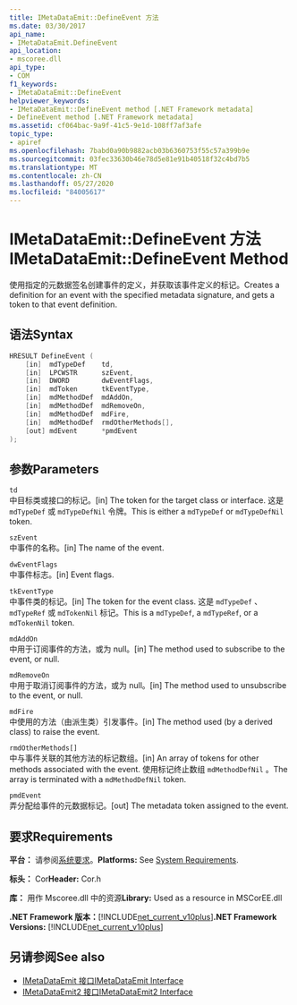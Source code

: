 ```yaml
---
title: IMetaDataEmit::DefineEvent 方法
ms.date: 03/30/2017
api_name:
- IMetaDataEmit.DefineEvent
api_location:
- mscoree.dll
api_type:
- COM
f1_keywords:
- IMetaDataEmit::DefineEvent
helpviewer_keywords:
- IMetaDataEmit::DefineEvent method [.NET Framework metadata]
- DefineEvent method [.NET Framework metadata]
ms.assetid: cf064bac-9a9f-41c5-9e1d-108ff7af3afe
topic_type:
- apiref
ms.openlocfilehash: 7babd0a90b9882acb03b6360753f55c57a399b9e
ms.sourcegitcommit: 03fec33630b46e78d5e81e91b40518f32c4bd7b5
ms.translationtype: MT
ms.contentlocale: zh-CN
ms.lasthandoff: 05/27/2020
ms.locfileid: "84005617"
---
```

# <a name="imetadataemitdefineevent-method"></a><span data-ttu-id="88336-102">IMetaDataEmit::DefineEvent 方法</span><span class="sxs-lookup"><span data-stu-id="88336-102">IMetaDataEmit::DefineEvent Method</span></span>
<span data-ttu-id="88336-103">使用指定的元数据签名创建事件的定义，并获取该事件定义的标记。</span><span class="sxs-lookup"><span data-stu-id="88336-103">Creates a definition for an event with the specified metadata signature, and gets a token to that event definition.</span></span>  
  
## <a name="syntax"></a><span data-ttu-id="88336-104">语法</span><span class="sxs-lookup"><span data-stu-id="88336-104">Syntax</span></span>  
  
```cpp  
HRESULT DefineEvent (
    [in]  mdTypeDef    td,
    [in]  LPCWSTR      szEvent,
    [in]  DWORD        dwEventFlags,
    [in]  mdToken      tkEventType,
    [in]  mdMethodDef  mdAddOn,
    [in]  mdMethodDef  mdRemoveOn,
    [in]  mdMethodDef  mdFire,
    [in]  mdMethodDef  rmdOtherMethods[],
    [out] mdEvent      *pmdEvent
);  
```  
  
## <a name="parameters"></a><span data-ttu-id="88336-105">参数</span><span class="sxs-lookup"><span data-stu-id="88336-105">Parameters</span></span>  
 `td`  
 <span data-ttu-id="88336-106">中目标类或接口的标记。</span><span class="sxs-lookup"><span data-stu-id="88336-106">[in] The token for the target class or interface.</span></span> <span data-ttu-id="88336-107">这是 `mdTypeDef` 或 `mdTypeDefNil` 令牌。</span><span class="sxs-lookup"><span data-stu-id="88336-107">This is either a `mdTypeDef` or `mdTypeDefNil` token.</span></span>  
  
 `szEvent`  
 <span data-ttu-id="88336-108">中事件的名称。</span><span class="sxs-lookup"><span data-stu-id="88336-108">[in] The name of the event.</span></span>  
  
 `dwEventFlags`  
 <span data-ttu-id="88336-109">中事件标志。</span><span class="sxs-lookup"><span data-stu-id="88336-109">[in] Event flags.</span></span>  
  
 `tkEventType`  
 <span data-ttu-id="88336-110">中事件类的标记。</span><span class="sxs-lookup"><span data-stu-id="88336-110">[in] The token for the event class.</span></span> <span data-ttu-id="88336-111">这是 `mdTypeDef` 、 `mdTypeRef` 或 `mdTokenNil` 标记。</span><span class="sxs-lookup"><span data-stu-id="88336-111">This is a `mdTypeDef`, a `mdTypeRef`, or a `mdTokenNil` token.</span></span>  
  
 `mdAddOn`  
 <span data-ttu-id="88336-112">中用于订阅事件的方法，或为 null。</span><span class="sxs-lookup"><span data-stu-id="88336-112">[in] The method used to subscribe to the event, or null.</span></span>  
  
 `mdRemoveOn`  
 <span data-ttu-id="88336-113">中用于取消订阅事件的方法，或为 null。</span><span class="sxs-lookup"><span data-stu-id="88336-113">[in] The method used to unsubscribe to the event, or null.</span></span>  
  
 `mdFire`  
 <span data-ttu-id="88336-114">中使用的方法（由派生类）引发事件。</span><span class="sxs-lookup"><span data-stu-id="88336-114">[in] The method used (by a derived class) to raise the event.</span></span>  
  
 `rmdOtherMethods[]`  
 <span data-ttu-id="88336-115">中与事件关联的其他方法的标记数组。</span><span class="sxs-lookup"><span data-stu-id="88336-115">[in] An array of tokens for other methods associated with the event.</span></span> <span data-ttu-id="88336-116">使用标记终止数组 `mdMethodDefNil` 。</span><span class="sxs-lookup"><span data-stu-id="88336-116">The array is terminated with a `mdMethodDefNil` token.</span></span>  
  
 `pmdEvent`  
 <span data-ttu-id="88336-117">弄分配给事件的元数据标记。</span><span class="sxs-lookup"><span data-stu-id="88336-117">[out] The metadata token assigned to the event.</span></span>  
  
## <a name="requirements"></a><span data-ttu-id="88336-118">要求</span><span class="sxs-lookup"><span data-stu-id="88336-118">Requirements</span></span>  
 <span data-ttu-id="88336-119">**平台：** 请参阅[系统要求](../../get-started/system-requirements.md)。</span><span class="sxs-lookup"><span data-stu-id="88336-119">**Platforms:** See [System Requirements](../../get-started/system-requirements.md).</span></span>  
  
 <span data-ttu-id="88336-120">**标头：** Cor</span><span class="sxs-lookup"><span data-stu-id="88336-120">**Header:** Cor.h</span></span>  
  
 <span data-ttu-id="88336-121">**库：** 用作 Mscoree.dll 中的资源</span><span class="sxs-lookup"><span data-stu-id="88336-121">**Library:** Used as a resource in MSCorEE.dll</span></span>  
  
 <span data-ttu-id="88336-122">**.NET Framework 版本：**[!INCLUDE[net_current_v10plus](../../../../includes/net-current-v10plus-md.md)]</span><span class="sxs-lookup"><span data-stu-id="88336-122">**.NET Framework Versions:** [!INCLUDE[net_current_v10plus](../../../../includes/net-current-v10plus-md.md)]</span></span>  
  
## <a name="see-also"></a><span data-ttu-id="88336-123">另请参阅</span><span class="sxs-lookup"><span data-stu-id="88336-123">See also</span></span>

- [<span data-ttu-id="88336-124">IMetaDataEmit 接口</span><span class="sxs-lookup"><span data-stu-id="88336-124">IMetaDataEmit Interface</span></span>](imetadataemit-interface.md)
- [<span data-ttu-id="88336-125">IMetaDataEmit2 接口</span><span class="sxs-lookup"><span data-stu-id="88336-125">IMetaDataEmit2 Interface</span></span>](imetadataemit2-interface.md)
